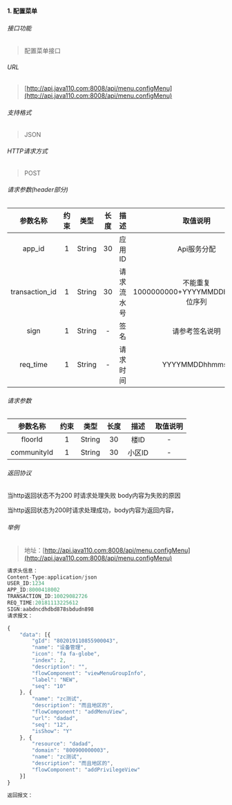 

**1\. 配置菜单**
###### 接口功能
> 配置菜单接口

###### URL
> [http://api.java110.com:8008/api/menu.configMenu](http://api.java110.com:8008/api/menu.configMenu)

###### 支持格式
> JSON

###### HTTP请求方式
> POST

###### 请求参数(header部分)
|参数名称|约束|类型|长度|描述|取值说明|
| :-: | :-: | :-: | :-: | :-: | :-:|
|app_id|1|String|30|应用ID|Api服务分配                      |
|transaction_id|1|String|30|请求流水号|不能重复 1000000000+YYYYMMDDhhmmss+6位序列 |
|sign|1|String|-|签名|请参考签名说明|
|req_time|1|String|-|请求时间|YYYYMMDDhhmmss|

###### 请求参数
|参数名称|约束|类型|长度|描述|取值说明|
| :-: | :-: | :-: | :-: | :-: | :-: |
|floorId|1|String|30|楼ID|-|
|communityId|1|String|30|小区ID|-|

###### 返回协议

当http返回状态不为200 时请求处理失败 body内容为失败的原因

当http返回状态为200时请求处理成功，body内容为返回内容，


###### 举例
> 地址：[http://api.java110.com:8008/api/menu.configMenu](http://api.java110.com:8008/api/menu.configMenu)

``` javascript
请求头信息：
Content-Type:application/json
USER_ID:1234
APP_ID:8000418002
TRANSACTION_ID:10029082726
REQ_TIME:20181113225612
SIGN:aabdncdhdbd878sbdudn898
请求报文：

{
	"data": [{
		"gId": "802019110855900043",
		"name": "设备管理",
		"icon": "fa fa-globe",
		"index": 2,
		"description": "",
		"flowComponent": "viewMenuGroupInfo",
		"label": "NEW",
		"seq": "10"
	}, {
		"name": "zc测试",
		"description": "而且地区的",
		"flowComponent": "addMenuView",
		"url": "dadad",
		"seq": "12",
		"isShow": "Y"
	}, {
		"resource": "dadad",
		"domain": "800900000003",
		"name": "zc测试",
		"description": "而且地区的",
		"flowComponent": "addPrivilegeView"
	}]
}

返回报文：


```
